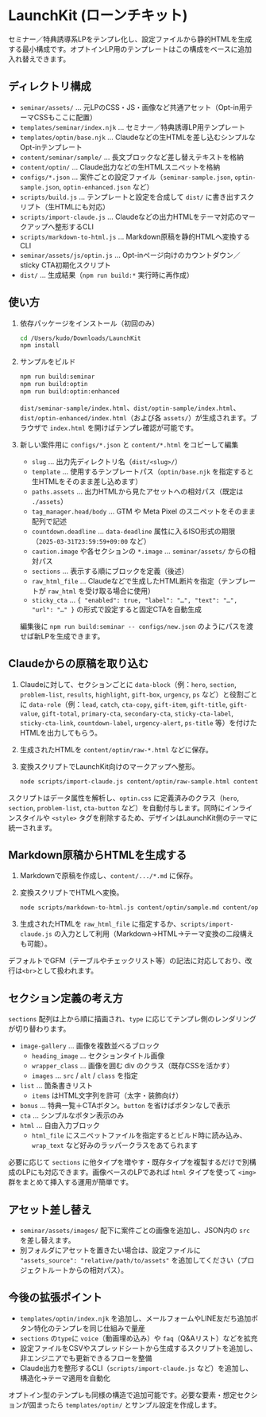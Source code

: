 # LaunchKit (ローンチキット)

セミナー／特典誘導系LPをテンプレ化し、設定ファイルから静的HTMLを生成する最小構成です。オプトインLP用のテンプレートはこの構成をベースに追加入れ替えできます。

## ディレクトリ構成

- `seminar/assets/` … 元LPのCSS・JS・画像など共通アセット（Opt-in用テーマCSSもここに配置）
- `templates/seminar/index.njk` … セミナー／特典誘導LP用テンプレート
- `templates/optin/base.njk` … Claudeなどの生HTMLを差し込むシンプルなOpt-inテンプレート
- `content/seminar/sample/` … 長文ブロックなど差し替えテキストを格納
- `content/optin/` … Claude出力などの生HTMLスニペットを格納
- `configs/*.json` … 案件ごとの設定ファイル（`seminar-sample.json`, `optin-sample.json`, `optin-enhanced.json` など）
- `scripts/build.js` … テンプレートと設定を合成して `dist/` に書き出すスクリプト（生HTMLにも対応）
- `scripts/import-claude.js` … Claudeなどの出力HTMLをテーマ対応のマークアップへ整形するCLI
- `scripts/markdown-to-html.js` … Markdown原稿を静的HTMLへ変換するCLI
- `seminar/assets/js/optin.js` … Opt-inページ向けのカウントダウン／sticky CTA初期化スクリプト
- `dist/` … 生成結果（`npm run build:*` 実行時に再作成）

## 使い方

1. 依存パッケージをインストール（初回のみ）

   ```bash
   cd /Users/kudo/Downloads/LaunchKit
   npm install
   ```

2. サンプルをビルド

   ```bash
   npm run build:seminar
   npm run build:optin
   npm run build:optin:enhanced
   ```

   `dist/seminar-sample/index.html`、`dist/optin-sample/index.html`、`dist/optin-enhanced/index.html`（および各 `assets/`）が生成されます。ブラウザで `index.html` を開けばテンプレ確認が可能です。

3. 新しい案件用に `configs/*.json` と `content/*.html` をコピーして編集

   - `slug` … 出力先ディレクトリ名（`dist/<slug>/`）
   - `template` … 使用するテンプレートパス（`optin/base.njk` を指定すると生HTMLをそのまま差し込めます）
   - `paths.assets` … 出力HTMLから見たアセットへの相対パス（既定は `./assets`）
   - `tag_manager.head/body` … GTM や Meta Pixel のスニペットをそのまま配列で記述
   - `countdown.deadline` … `data-deadline` 属性に入るISO形式の期限（`2025-03-31T23:59:59+09:00` など）
   - `caution.image` や各セクションの `*.image` … `seminar/assets/` からの相対パス
   - `sections` … 表示する順にブロックを定義（後述）
   - `raw_html_file` … Claudeなどで生成したHTML断片を指定（テンプレートが `raw_html` を受け取る場合に使用）
   - `sticky_cta` … `{ "enabled": true, "label": "…", "text": "…", "url": "…" }` の形式で設定すると固定CTAを自動生成

   編集後に `npm run build:seminar -- configs/new.json` のようにパスを渡せば新LPを生成できます。

## Claudeからの原稿を取り込む

1. Claudeに対して、セクションごとに `data-block`（例：`hero`, `section`, `problem-list`, `results`, `highlight`, `gift-box`, `urgency`, `ps` など）と役割ごとに `data-role`（例：`lead`, `catch`, `cta-copy`, `gift-item`, `gift-title`, `gift-value`, `gift-total`, `primary-cta`, `secondary-cta`, `sticky-cta-label`, `sticky-cta-link`, `countdown-label`, `urgency-alert`, `ps-title` 等）を付けたHTMLを出力してもらう。
2. 生成されたHTMLを `content/optin/raw-*.html` などに保存。
3. 変換スクリプトでLaunchKit向けのマークアップへ整形。

   ```bash
   node scripts/import-claude.js content/optin/raw-sample.html content/optin/sample.html
   ```

スクリプトはデータ属性を解析し、`optin.css` に定義済みのクラス（`hero`, `section`, `problem-list`, `cta-button` など）を自動付与します。同時にインラインスタイルや `<style>` タグを削除するため、デザインはLaunchKit側のテーマに統一されます。

## Markdown原稿からHTMLを生成する

1. Markdownで原稿を作成し、`content/.../*.md` に保存。
2. 変換スクリプトでHTMLへ変換。

   ```bash
   node scripts/markdown-to-html.js content/optin/sample.md content/optin/from-markdown.html
   ```

3. 生成されたHTMLを `raw_html_file` に指定するか、`scripts/import-claude.js` の入力として利用（Markdown→HTML→テーマ変換の二段構えも可能）。

デフォルトでGFM（テーブルやチェックリスト等）の記法に対応しており、改行は`<br>`として扱われます。

## セクション定義の考え方

`sections` 配列は上から順に描画され、`type` に応じてテンプレ側のレンダリングが切り替わります。

- `image-gallery` … 画像を複数並べるブロック
  - `heading_image` … セクションタイトル画像
  - `wrapper_class` … 画像を囲む div のクラス（既存CSSを活かす）
  - `images` … `src` / `alt` / `class` を指定
- `list` … 箇条書きリスト
  - `items` はHTML文字列を許可（太字・装飾向け）
- `bonus` … 特典一覧＋CTAボタン。`button` を省けばボタンなしで表示
- `cta` … シンプルなボタン表示のみ
- `html` … 自由入力ブロック
  - `html_file` にスニペットファイルを指定するとビルド時に読み込み、`wrap_text` など好みのラッパークラスをあてられます

必要に応じて `sections` に他タイプを増やす・既存タイプを複製するだけで別構成のLPにも対応できます。画像ベースのLPであれば `html` タイプを使って `<img>` 群をまとめて挿入する運用が簡単です。

## アセット差し替え

- `seminar/assets/images/` 配下に案件ごとの画像を追加し、JSON内の `src` を差し替えます。
- 別フォルダにアセットを置きたい場合は、設定ファイルに `"assets_source": "relative/path/to/assets"` を追加してください（プロジェクトルートからの相対パス）。

## 今後の拡張ポイント

- `templates/optin/index.njk` を追加し、メールフォームやLINE友だち追加ボタン特化のテンプレを同じ仕組みで量産
- `sections` の`type`に `voice`（動画埋め込み）や `faq`（Q&Aリスト）などを拡充
- 設定ファイルをCSVやスプレッドシートから生成するスクリプトを追加し、非エンジニアでも更新できるフローを整備
- Claude出力を整形するCLI（`scripts/import-claude.js` など）を追加し、構造化→テーマ適用を自動化

オプトイン型のテンプレも同様の構造で追加可能です。必要な要素・想定セクションが固まったら `templates/optin/` とサンプル設定を作成します。
